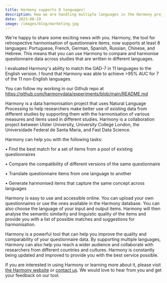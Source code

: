 ```yaml
---
title: Harmony supports 8 languages!
description: How we are handling multiple languages in the Harmony project
date: 2023-08-19
image: /images/blog/marketing.jpg
---
```



We're happy to share some exciting news with you. Harmony, the tool for retrospective harmonisation of questionnaire items, now supports at least 8 languages: Portuguese, French, German, Spanish, Russian, Chinese, and Hebrew. This means that you can use Harmony to compare and harmonise questionnaire data across studies that are written in different languages. 

I evaluated Harmony's ability to match the GAD-7 in 11 languages to the English version. I found that Harmony was able to achieve >95% AUC for 7 of the 11 non-English languages. 

You can follow my working in our Github repo at 
https://github.com/harmonydata/experiments/blob/main/README.md 

Harmony is a data harmonisation project that uses Natural Language Processing to help researchers make better use of existing data from different studies by supporting them with the harmonisation of various measures and items used in different studies. Harmony is a collaboration project between Ulster University, University College London, the Universidade Federal de Santa Maria, and Fast Data Science. 

Harmony can help you with the following tasks: 

• Find the best match for a set of items from a pool of existing questionnaires 

• Compare the compatibility of different versions of the same questionnaire 

• Translate questionnaire items from one language to another 

• Generate harmonised items that capture the same concept across languages 

Harmony is easy to use and accessible online. You can upload your own questionnaires or use the ones available in the Harmony database. You can also choose the language of your input and output items. Harmony will then analyse the semantic similarity and linguistic quality of the items and provide you with a list of possible matches and suggestions for harmonisation. 

Harmony is a powerful tool that can help you improve the quality and comparability of your questionnaire data. By supporting multiple languages, Harmony can also help you reach a wider audience and collaborate with researchers from different countries and cultures. Harmony is constantly being updated and improved to provide you with the best service possible. 

If you are interested in using Harmony or learning more about it, please visit [the Harmony website](https://harmonydata.ac.uk) or [contact us](/contact). We would love to hear from you and get your feedback on our tool. 
